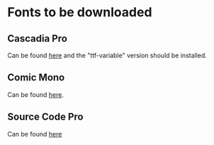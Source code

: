 # Fonts to be downloaded

## Cascadia Pro

Can be found [here](https://github.com/microsoft/cascadia-code) and the "ttf-variable" version
should be installed.

## Comic Mono

Can be found [here](https://github.com/dtinth/comic-mono-font).

## Source Code Pro

Can be found [here](https://fonts.google.com/specimen/Source+Code+Pro)
